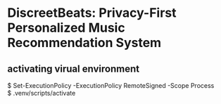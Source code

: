 # DiscreetBeats: Privacy-First Personalized Music Recommendation System

## activating virual environment
$ Set-ExecutionPolicy -ExecutionPolicy RemoteSigned -Scope Process   
$ .venv/scripts/activate
